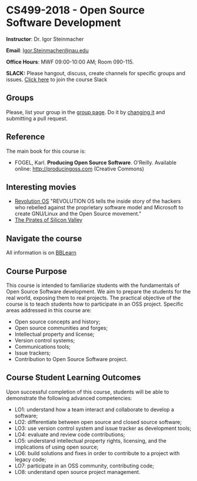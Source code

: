 # CS499-2018 - Open Source Software Development 

**Instructor**: Dr. Igor Steinmacher

**Email**: Igor.Steinmacher@nau.edu

**Office Hours**: MWF 09:00-10:00 AM; Room 090-115. 

**SLACK:** Please hangout, discuss, create channels for specific groups and issues. [Click here](https://join.slack.com/t/cs499-2020/shared_invite/zt-gf8i3aeb-pNWSNYY9BqUXw70v0NEgbw) to join the course Slack 

## Groups

Please, list your group in the [group page](groups.md). Do it by [changing it](groups.md) and submitting a pull request.

## Reference

The main book for this course is:
* FOGEL, Karl. **Producing Open Source Software**. O'Reilly. Available online:  http://producingoss.com (Creative Commons)

## Interesting movies
* [Revolution OS](http://www.revolution-os.com/) "REVOLUTION OS tells the inside story of the hackers who rebelled against the proprietary software model and Microsoft to create GNU/Linux and the Open Source movement."
* [The Pirates of Silicon Valley](https://www.imdb.com/title/tt0168122/)

## Navigate the course
All information is on [BBLearn](https://bblearn.nau.edu)

## Course Purpose
This course is intended to familiarize students with the fundamentals of Open Source Software development. We aim to prepare the students for the real world, exposing them to real projects. The practical objective of the course is to teach students how to participate in an OSS project. Specific areas addressed in this course are:
* Open source concepts and history;
* Open source communities and forges;
* Intellectual property and license;
* Version control systems;
* Communications tools;
* Issue trackers;
* Contribution to Open Source Software project.

## Course Student Learning Outcomes
Upon successful completion of this course, students will be able to demonstrate the following
advanced competencies:
* LO1: understand how a team interact and collaborate to develop a software;
* LO2: differentiate between open source and closed source software;
* LO3: use version control system and issue tracker as development tools;
* LO4: evaluate and review code contributions;
* LO5: understand intellectual property rights, licensing, and the implications of using open source;
* LO6: build solutions and fixes in order to contribute to a project with legacy code;
* LO7: participate in an OSS community, contributing code;
* LO8: understand open source project management.  
